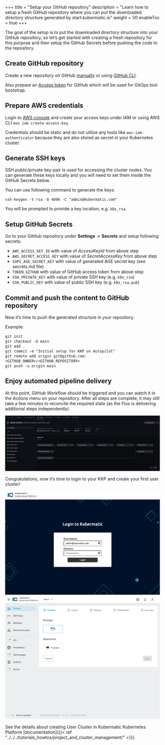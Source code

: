 +++
title = "Setup your GitHub repository"
description = "Learn how to setup a fresh GitHub repository where you can put the downloaded directory structure generated by start.kubermatic.io"
weight = 30
enableToc = true
+++

The goal of the setup is to put the downloaded directory structure into your GitHub repository,
so let’s get started with creating a fresh repository for this purpose and then setup the GitHub Secrets before
pushing the code to the repository.

## Create GitHub repository

Create a new repository on GitHub [manually](https://docs.github.com/en/get-started/quickstart/create-a-repo) or using [GitHub CLI](https://cli.github.com/manual/gh_repo_create).

Also prepare an [Access token](https://docs.github.com/en/github/authenticating-to-github/keeping-your-account-and-data-secure/creating-a-personal-access-token)
for GitHub which will be used for GitOps tool bootstrap.


## Prepare AWS credentials

Login to [AWS console](https://console.aws.amazon.com/console) and create your access keys under IAM or using
AWS CLI `aws iam create-access-key`.

Credentials should be static and do not utilize any tools like `aws-iam-authenticator` because they are also stored as secret in your Kubernetes cluster.


## Generate SSH keys

SSH public/private key-pair is used for accessing the cluster nodes. You can generate these keys locally and you will need to set them inside the GitHub Secrets below.

You can use following command to generate the keys:
```shell
ssh-keygen -t rsa -b 4096 -C "admin@kubermatic.com"
```

You will be prompted to provide a key location, e.g. `k8s_rsa`.


## Setup GitHub Secrets

Go to your GitHub repository under **Settings** -> **Secrets** and setup following secrets:

* `AWS_ACCESS_KEY_ID` with value of _AccessKeyId_ from above step
* `AWS_SECRET_ACCESS_KEY` with value of _SecretAccessKey_ from above step
* `SOPS_AGE_SECRET_KEY` with value of generated AGE secret key (see secrets.md file)
* `TOKEN_GITHUB` with value of GitHub access token from above step
* `SSH_PRIVATE_KEY` with value of private SSH key (e.g. `k8s_rsa`)
* `SSH_PUBLIC_KEY` with value of public SSH key (e.g. `k8s_rsa.pub`)

## Commit and push the content to GitHub repository

Now it’s time to push the generated structure in your repository.

Example:
```shell
git init
git checkout -b main
git add .
git commit -m "Initial setup for KKP on Autopilot"
git remote add origin git@github.com:<GITHUB_OWNER>/<GITHUB_REPOSITORY>
git push -u origin main
```

## Enjoy automated pipeline delivery

At this point, GitHub Workflow should be triggered and you can watch it in the *Actions* menu on your repository.
After all steps are complete, it may still take a few minutes to reconcile the required state (as the Flux is delivering additional steps independently).

![GitHub Workflow](pipeline.png?width=700px&classes=shadow,border "GitHub Workflow")

Congratulations, now it’s time to login to your KKP and create your first user cluster!

![KKP Login Page](kkp-login.png?width=700px&classes=shadow,border "KKP Login Page")
![KKP UI](kkp-ui.png?width=700px&classes=shadow,border "KKP UI")

See the details about creating User Cluster in Kubermatic Kubernetes Platform [documentation]({{< ref "../../../tutorials_howtos/project_and_cluster_management/" >}}).
